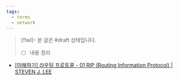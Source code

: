 ```yaml
---
tags:
  - terms
  - network
---
```

> [!fail]- 본 글은 #draft 상태입니다.
> - [ ] 내용 정리

- [[이해하기] 라우팅 프로토콜 - 01 RIP (Routing Information Protocol) | STEVEN J. LEE](https://www.stevenjlee.net/2020/06/23/%EC%9D%B4%ED%95%B4%ED%95%98%EA%B8%B0-%EB%9D%BC%EC%9A%B0%ED%8C%85-%ED%94%84%EB%A1%9C%ED%86%A0%EC%BD%9C-rip-routing-information-protocol/)